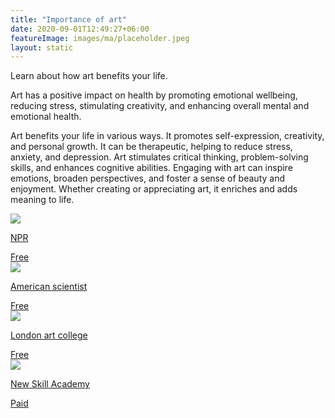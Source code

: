 ```yaml
---
title: "Importance of art"
date: 2020-09-01T12:49:27+06:00
featureImage: images/ma/placeholder.jpeg
layout: static
---
```


Learn about how art benefits your life.

Art has a positive impact on health by promoting emotional wellbeing, reducing stress, stimulating creativity, and enhancing overall mental and emotional health.

Art benefits your life in various ways. It promotes self-expression, creativity, and personal growth. It can be therapeutic, helping to reduce stress, anxiety, and depression. Art stimulates critical thinking, problem-solving skills, and enhances cognitive abilities. Engaging with art can inspire emotions, broaden perspectives, and foster a sense of beauty and enjoyment. Whether creating or appreciating art, it enriches and adds meaning to life.

<a class="ma-link" href="https://www.npr.org/2019/12/30/792439555/making-art-is-good-for-your-health-heres-how-to-start-a-habit"><div class="ma-card ma-card-Learning"><div class="ma-icon"><img src ="/images/icon-check.png"/></div><div class="ma-name"><p>NPR</p></div><div class="ma-paid-text"><span>Free</span></div></div></a><a class="ma-link" href="https://www.americanscientist.org/article/how-art-can-heal"><div class="ma-card ma-card-Learning"><div class="ma-icon"><img src ="/images/icon-check.png"/></div><div class="ma-name"><p>American scientist</p></div><div class="ma-paid-text"><span>Free </span></div></div></a><a class="ma-link" href="https://www.londonartcollege.co.uk/art-courses/"><div class="ma-card ma-card-Learning"><div class="ma-icon"><img src ="/images/icon-check.png"/></div><div class="ma-name"><p>London art college</p></div><div class="ma-paid-text"><span>Free </span></div></div></a><a class="ma-link" href="https://www.awin1.com/cread.php?awinmid=31125&awinaffid=1198638&ued=https%3A%2F%2Fnewskillsacademy.com%2F"><div class="ma-card ma-card-Learning"><div class="ma-icon"><img src ="/images/icon-pound.png"/></div><div class="ma-name"><p>New Skill Academy</p></div><div class="ma-paid-text"><span>Paid</span></div></div></a>  

<br/><br/>






